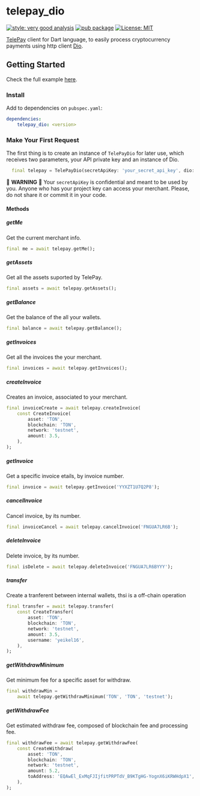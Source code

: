 # telepay_dio

[![style: very good analysis][very_good_analysis_badge]][very_good_analysis_link]   [![pub package][pub_badge]][pub_link]   [![License: MIT][license_badge]][license_link]

[TelePay][telepay_link] client for Dart language, to easily process cryptocurrency payments using http client [Dio](dio_package_link).

## Getting Started

Check the full example [here](https://github.com/telepay-cash/telepay-dart/blob/main/packages/telepay_dio/example/lib/main.dart).

### Install

Add to dependencies on `pubspec.yaml`:

```yaml
dependencies:
    telepay_dio: <version>
```

### Make Your First Request

The first thing is to create an instance of `TelePayDio` for later use, which receives two parameters, your API private key and an instance of Dio.

```dart
  final telepay = TelePayDio(secretApiKey: 'your_secret_api_key', dio: Dio());
```

🚨  **WARNING** 🚨
Your `secretApiKey` is confidential and meant to be used by you. Anyone who has your project key can access your merchant. Please, do not share it or commit it in your code.

#### Methods

##### getMe

Get the current merchant info.

```dart
final me = await telepay.getMe();
```

##### getAssets

Get all the assets suported by TelePay.

```dart
final assets = await telepay.getAssets();
```

##### getBalance

Get the balance of the all your wallets.

```dart
final balance = await telepay.getBalance();
```

##### getInvoices

Get all the invoices the your merchant.

```dart
final invoices = await telepay.getInvoices();
```

##### createInvoice

Creates an invoice, associated to your merchant.

```dart
final invoiceCreate = await telepay.createInvoice(
    const CreateInvoice(
        asset: 'TON',
        blockchain: 'TON',
        network: 'testnet',
        amount: 3.5,
    ),
);
```

##### getInvoice

Get a specific invoice etails, by invoice number.

```dart
final invoice = await telepay.getInvoice('YYXZT1U7Q2P8');
```

##### cancelInvoice

Cancel invoice, by its number.

```dart
final invoiceCancel = await telepay.cancelInvoice('FNGUA7LR6B');
```

##### deleteInvoice

Delete invoice, by its number.

```dart
final isDelete = await telepay.deleteInvoice('FNGUA7LR6BYYY');
```

##### transfer

Create a tranferent between internal wallets, thsi is a off-chain operation

```dart
final transfer = await telepay.transfer(
    const CreateTransfer(
        asset: 'TON',
        blockchain: 'TON',
        network: 'testnet',
        amount: 3.5,
        username: 'yeikel16',
    ),
);
```

##### getWithdrawMinimum

Get minimum fee for a specific asset for withdraw.

```dart
final withdrawMin =
    await telepay.getWithdrawMinimum('TON', 'TON', 'testnet');
```

##### getWithdrawFee

Get estimated withdraw fee, composed of blockchain fee and processing fee.

```dart
final withdrawFee = await telepay.getWithdrawFee(
    const CreateWithdraw(
        asset: 'TON',
        blockchain: 'TON',
        network: 'testnet',
        amount: 5.2,
        toAddress: 'EQAwEl_ExMqFJIjfitPRPTdV_B9KTgHG-YognX6iKRWHdpX1',
    ),
);
```

[codecov_link]: https://codecov.io/gh/telepay/telepay-dart
[coverage_badge]: https://codecov.io/gh/telepay/telepay-dart/branch/main/graph/badge.svg
[license_badge]: https://img.shields.io/badge/license-MIT-blue.svg
[pub_badge]: https://img.shields.io/pub/v/telepay_dio.svg
[pub_link]: https://pub.dartlang.org/packages/telepay_dio
[license_link]: https://opensource.org/licenses/MIT
[very_good_analysis_badge]: https://img.shields.io/badge/style-very_good_analysis-B22C89.svg
[very_good_analysis_link]: https://pub.dev/packages/very_good_analysis
[telepay_link]: https://telepay.cash
[dio_package_link]: https://pub.dev/packages/dio
